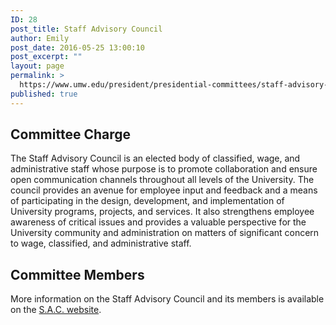 ```yaml
---
ID: 28
post_title: Staff Advisory Council
author: Emily
post_date: 2016-05-25 13:00:10
post_excerpt: ""
layout: page
permalink: >
  https://www.umw.edu/president/presidential-committees/staff-advisory-council/
published: true
---
```

<h2>Committee Charge</h2>
The Staff Advisory Council is an elected body of classified, wage, and administrative staff whose purpose is to promote collaboration and ensure open communication channels throughout all levels of the University. The council provides an avenue for employee input and feedback and a means of participating in the design, development, and implementation of University programs, projects, and services. It also strengthens employee awareness of critical issues and provides a valuable perspective for the University community and administration on matters of significant concern to wage, classified, and administrative staff.
<h2>Committee Members</h2>
More information on the Staff Advisory Council and its members is available on the <a href="http://sac.umwblogs.org/">S.A.C. website</a>.
